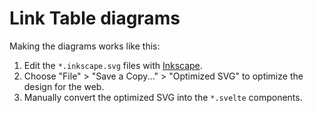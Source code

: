 # Link Table diagrams

Making the diagrams works like this:

1. Edit the `*.inkscape.svg` files with [Inkscape](https://inkscape.org/).
1. Choose "File" > "Save a Copy..." > "Optimized SVG" to optimize the design for the web.
1. Manually convert the optimized SVG into the `*.svelte` components.
